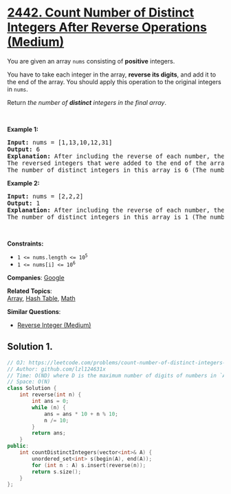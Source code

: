 # [2442. Count Number of Distinct Integers After Reverse Operations (Medium)](https://leetcode.com/problems/count-number-of-distinct-integers-after-reverse-operations)

<p>You are given an array <code>nums</code> consisting of <strong>positive</strong> integers.</p>
<p>You have to take each integer in the array, <strong>reverse its digits</strong>, and add it to the end of the array. You should apply this operation to the original integers in <code>nums</code>.</p>
<p>Return <em>the number of <strong>distinct</strong> integers in the final array</em>.</p>
<p>&nbsp;</p>
<p><strong class="example">Example 1:</strong></p>
<pre><strong>Input:</strong> nums = [1,13,10,12,31]
<strong>Output:</strong> 6
<strong>Explanation:</strong> After including the reverse of each number, the resulting array is [1,13,10,12,31,<u>1,31,1,21,13</u>].
The reversed integers that were added to the end of the array are underlined. Note that for the integer 10, after reversing it, it becomes 01 which is just 1.
The number of distinct integers in this array is 6 (The numbers 1, 10, 12, 13, 21, and 31).</pre>
<p><strong class="example">Example 2:</strong></p>
<pre><strong>Input:</strong> nums = [2,2,2]
<strong>Output:</strong> 1
<strong>Explanation:</strong> After including the reverse of each number, the resulting array is [2,2,2,<u>2,2,2</u>].
The number of distinct integers in this array is 1 (The number 2).
</pre>
<p>&nbsp;</p>
<p><strong>Constraints:</strong></p>
<ul>
	<li><code>1 &lt;= nums.length &lt;= 10<sup>5</sup></code></li>
	<li><code>1 &lt;= nums[i] &lt;= 10<sup>6</sup></code></li>
</ul>

**Companies**:
[Google](https://leetcode.com/company/google)

**Related Topics**:  
[Array](https://leetcode.com/tag/array/), [Hash Table](https://leetcode.com/tag/hash-table/), [Math](https://leetcode.com/tag/math/)

**Similar Questions**:
* [Reverse Integer (Medium)](https://leetcode.com/problems/reverse-integer/)

## Solution 1.

```cpp
// OJ: https://leetcode.com/problems/count-number-of-distinct-integers-after-reverse-operations
// Author: github.com/lzl124631x
// Time: O(ND) where D is the maximum number of digits of numbers in `A`
// Space: O(N)
class Solution {
    int reverse(int n) {
        int ans = 0;
        while (n) {
            ans = ans * 10 + n % 10;
            n /= 10;
        }
        return ans;
    }
public:
    int countDistinctIntegers(vector<int>& A) {
        unordered_set<int> s(begin(A), end(A));
        for (int n : A) s.insert(reverse(n));
        return s.size();
    }
};
```